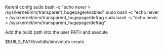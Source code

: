 Kerenl config
sudo bash -c "echo never > /sys/kernel/mm/transparent_hugepage/enabled"
sudo bash -c "echo never > /sys/kernel/mm/transparent_hugepage/defrag
sudo bash -c "echo never > /sys/kernel/mm/transparent_hugepage/defrag"

Add the build path into the user PATH and execute

$BUILD_PATH/voltdb/bin/voltdb create

